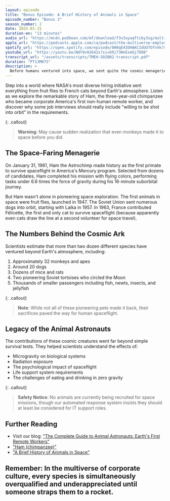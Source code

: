 ```yaml
---
layout: episode
title: "Bonus Episode: A Brief History of Animals in Space"
episode_number: "Bonus 2"
season_number: 2
date: 2025-01-31
duration-en: "13 minutes"
audio_url: "https://mcdn.podbean.com/mf/download/f3v3uyaqftcby3sg/multiverse-employee-handbook-s02e04-bonus-brief-history-animals-in-space.mp3"
apple_url: "https://podcasts.apple.com/ca/podcast/the-multiverse-employee-handbook/id1764134739?i=1000687422728"
spotify_url: "https://open.spotify.com/episode/0H0qE4IOHAKCIdUUTOfnVk?si=z-y5iR3NQXiIzK1FouELUw"
youtube_url: "https://youtu.be/NdY9x92642s?si=b9j73WnEsmGj7D88"
transcript_url: "/assets/transcripts/TMEH-S02B02-transcript.pdf"
duration: "PT13M07S"
description: >
  Before humans ventured into space, we sent quite the cosmic menagerie. Join us for a special episode celebrating Ham the Astrochimp's historic spaceflight and all the pioneering pets who paved the way to the stars.
---
```


Step into a world where NASA's most diverse hiring initiative sent everything from fruit flies to French cats beyond Earth's atmosphere. Listen as we explore the remarkable story of Ham, the three-year-old chimpanzee who became corporate America's first non-human remote worker, and discover why some job interviews should really include "willing to be shot into orbit" in the requirements.

{: .callout}
> **Warning**: May cause sudden realization that even monkeys made it to space before you did.

## The Space-Faring Menagerie
On January 31, 1961, Ham the Astrochimp made history as the first primate to survive spaceflight in America's Mercury program. Selected from dozens of candidates, Ham completed his mission with flying colors, performing tasks under 6.6 times the force of gravity during his 16-minute suborbital journey.

But Ham wasn't alone in pioneering space exploration. The first animals in space were fruit flies, launched in 1947. The Soviet Union sent numerous dogs into orbit, starting with Laika in 1957. In 1963, France contributed Félicette, the first and only cat to survive spaceflight (because apparently even cats draw the line at a second volunteer for space travel).

## The Numbers Behind the Cosmic Ark
Scientists estimate that more than two dozen different species have ventured beyond Earth's atmosphere, including:
1. Approximately 32 monkeys and apes
2. Around 20 dogs
3. Dozens of mice and rats
4. Two pioneering Soviet tortoises who circled the Moon
5. Thousands of smaller passengers including fish, newts, insects, and jellyfish

{: .callout}
> **Note**: While not all of these pioneering pets made it back, their sacrifices paved the way for human spaceflight.

## Legacy of the Animal Astronauts
The contributions of these cosmic creatures went far beyond simple survival tests. They helped scientists understand the effects of:
- Microgravity on biological systems
- Radiation exposure
- The psychological impact of spaceflight
- Life support system requirements
- The challenges of eating and drinking in zero gravity

{: .callout}
> **Safety Notice**: No animals are currently being recruited for space missions, though our automated response system insists they should at least be considered for IT support roles.

## Further Reading
* Visit our blog: ["The Complete Guide to Animal Astronauts: Earth's First Remote Workers"](/blog/complete-guide-animal-astronauts-earths-first-remote-workers)
* ["Ham (chimpanzee)"](https://en.wikipedia.org/wiki/Ham_(chimpanzee))
* ["A Brief History of Animals in Space"](https://www.nasa.gov/history/a-brief-history-of-animals-in-space/#:~:text=On%20January%2031%2C%201961%2C%20Ham,very%20similar%20to%20Alan%20Shepard's.)

Remember: In the multiverse of corporate culture, every species is simultaneously overqualified and underappreciated until someone straps them to a rocket.
---
